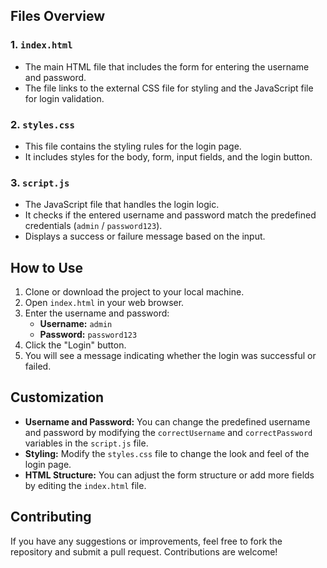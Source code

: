 ## Files Overview

### 1. `index.html`
- The main HTML file that includes the form for entering the username and password.
- The file links to the external CSS file for styling and the JavaScript file for login validation.

### 2. `styles.css`
- This file contains the styling rules for the login page.
- It includes styles for the body, form, input fields, and the login button.

### 3. `script.js`
- The JavaScript file that handles the login logic.
- It checks if the entered username and password match the predefined credentials (`admin` / `password123`).
- Displays a success or failure message based on the input.

## How to Use

1. Clone or download the project to your local machine.
2. Open `index.html` in your web browser.
3. Enter the username and password:
   - **Username:** `admin`
   - **Password:** `password123`
4. Click the "Login" button.
5. You will see a message indicating whether the login was successful or failed.

## Customization

- **Username and Password:** You can change the predefined username and password by modifying the `correctUsername` and `correctPassword` variables in the `script.js` file.
- **Styling:** Modify the `styles.css` file to change the look and feel of the login page.
- **HTML Structure:** You can adjust the form structure or add more fields by editing the `index.html` file.

## Contributing

If you have any suggestions or improvements, feel free to fork the repository and submit a pull request. Contributions are welcome!
